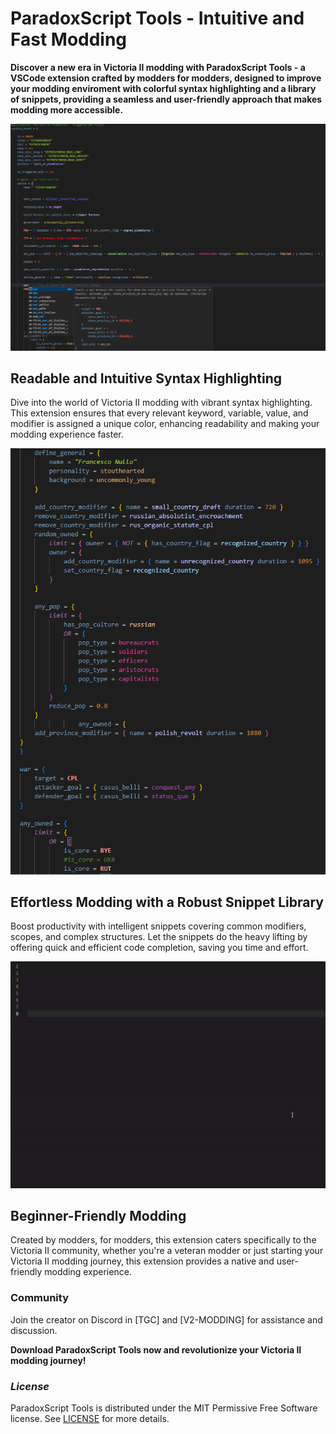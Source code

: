 # **ParadoxScript Tools - Intuitive and Fast Modding** #

**Discover a new era in Victoria II modding with ParadoxScript Tools - a VSCode extension crafted by modders for modders, designed to improve your modding enviroment with colorful syntax highlighting and a library of snippets, providing a seamless and user-friendly approach that makes modding more accessible.**

![Preview](https://github.com/ColdSlav/paradoxscript-tools/blob/30a86fdfe111a4ed7e3e81c288293c9eebcea9d9/images/preview.png)

## Readable and Intuitive Syntax Highlighting ##

Dive into the world of Victoria II modding with vibrant syntax highlighting. This extension ensures that every relevant keyword, variable, value, and modifier is assigned a unique color, enhancing readability and making your modding experience faster.

![Syntax Showcase](https://github.com/ColdSlav/paradoxscript-tools/blob/30a86fdfe111a4ed7e3e81c288293c9eebcea9d9/images/syntax.png)

## Effortless Modding with a Robust Snippet Library ##

Boost productivity with intelligent snippets covering common modifiers, scopes, and complex structures. Let the snippets do the heavy lifting by offering quick and efficient code completion, saving you time and effort.

![Snippets showcase](https://github.com/ColdSlav/paradoxscript-tools/blob/30a86fdfe111a4ed7e3e81c288293c9eebcea9d9/images/snippets.gif)

## Beginner-Friendly Modding ##

Created by modders, for modders, this extension caters specifically to the Victoria II community, whether you're a veteran modder or just starting your Victoria II modding journey, this extension provides a native and user-friendly modding experience.

### **Community** ###

Join the creator on Discord in [TGC] and [V2-MODDING] for assistance and discussion.

**Download ParadoxScript Tools now and revolutionize your Victoria II modding journey!**

### *License* ###

ParadoxScript Tools is distributed under the MIT Permissive Free Software license. See [LICENSE](LICENSE.txt) for more details.
